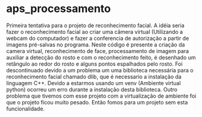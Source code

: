 # aps_processamento

Primeira tentativa para o projeto de reconhecimento facial.
A idéia seria fazer o reconhecimento facial ao criar uma câmera virtual (Utilizando a webcam do computador) e fazer a conferencia de autorização a partir de imagens pré-salvas no programa.
Neste código é presente a criação da camera virtual, reconhecimento de face, processamento de imagem para auxiliar a detecção do rosto e com o reconhecimento feito, é desenhado um retângulo ao redor do rosto e alguns pontos espalhados pelo rosto.
Foi descontinuado devido a um problema um uma biblioteca necessária para o reconhecimento facial chamado dlib, que é necessario a instalação da linguagem C++. Devido a estarmos usando um venv (Ambiente virtual python) ocorreu um erro durante a instalação desta biblioteca. Outro problema que tivemos com esse projeto com a virtualização de ambiente foi que o projeto ficou muito pesado. Então fomos para um projeto sem esta funcionalidade.
